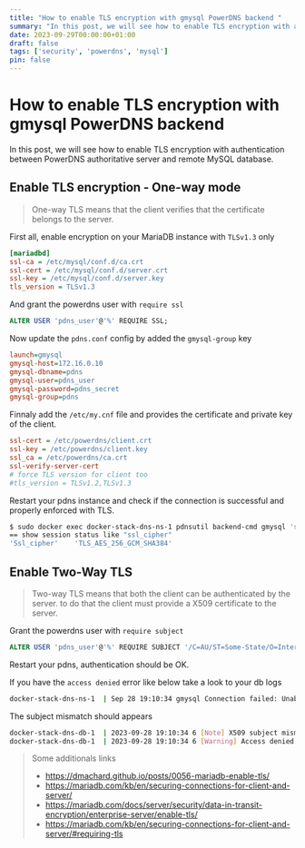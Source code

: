 ```yaml
---
title: "How to enable TLS encryption with gmysql PowerDNS backend "
summary: "In this post, we will see how to enable TLS encryption with authentication between PowerDNS authoritative server and remote MySQL database."
date: 2023-09-29T00:00:00+01:00
draft: false
tags: ['security', 'powerdns', 'mysql']
pin: false
---
```


# How to enable TLS encryption with gmysql PowerDNS backend

In this post, we will see how to enable TLS encryption with authentication between PowerDNS authoritative server and remote MySQL database.

## Enable TLS encryption - One-way mode

> One-way TLS means that the client verifies that the certificate belongs to the server.

First all, enable encryption on your MariaDB instance with `TLSv1.3` only

```ini
[mariadbd]
ssl-ca = /etc/mysql/conf.d/ca.crt
ssl-cert = /etc/mysql/conf.d/server.crt
ssl-key = /etc/mysql/conf.d/server.key
tls_version = TLSv1.3
```

And grant the powerdns user with `require ssl` 

```sql
ALTER USER 'pdns_user'@'%' REQUIRE SSL;
```

Now update the `pdns.conf` config by added the `gmysql-group` key

```ini
launch=gmysql
gmysql-host=172.16.0.10
gmysql-dbname=pdns
gmysql-user=pdns_user
gmysql-password=pdns_secret
gmysql-group=pdns
```

Finnaly add the `/etc/my.cnf` file and provides the certificate and private key of the client.

```ini
ssl-cert = /etc/powerdns/client.crt
ssl-key = /etc/powerdns/client.key
ssl_ca = /etc/powerdns/ca.crt
ssl-verify-server-cert
# force TLS version for client too
#tls_version = TLSv1.2,TLSv1.3
```

Restart your pdns instance and check if the connection is successful and properly enforced with TLS.

```bash
$ sudo docker exec docker-stack-dns-ns-1 pdnsutil backend-cmd gmysql 'show session status like "ssl_cipher"'
== show session status like "ssl_cipher"
'Ssl_cipher'	'TLS_AES_256_GCM_SHA384'
```

## Enable Two-Way TLS

> Two-way TLS means that both the client can be authenticated by the server. to do that the client must provide a X509 certificate to the server.

Grant the powerdns user with  `require subject`

```sql
ALTER USER 'pdns_user'@'%' REQUIRE SUBJECT '/C=AU/ST=Some-State/O=Internet Widgits Pty Ltd/CN=client.hello.world';
```

Restart your pdns, authentication should be OK.

If you have the `access denied` error like below take a look to your db logs

```bash
docker-stack-dns-ns-1  | Sep 28 19:10:34 gmysql Connection failed: Unable to connect to database: ERROR 1045 (28000): Access denied for user 'pdns_user'@'172.16.0.30' (using password: YES)
```

The subject mismatch should appears

```bash
docker-stack-dns-db-1  | 2023-09-28 19:10:34 6 [Note] X509 subject mismatch: should be '/CN=client.hello.world' but is '/C=AU/ST=Some-State/O=Internet Widgits Pty Ltd/CN=client.hello.world'
docker-stack-dns-db-1  | 2023-09-28 19:10:34 6 [Warning] Access denied for user 'pdns_user'@'172.16.0.30' (using password: YES)
```

> Some additionals links
>
> - https://dmachard.github.io/posts/0056-mariadb-enable-tls/
> - https://mariadb.com/kb/en/securing-connections-for-client-and-server/
> - https://mariadb.com/docs/server/security/data-in-transit-encryption/enterprise-server/enable-tls/
> - https://mariadb.com/kb/en/securing-connections-for-client-and-server/#requiring-tls
